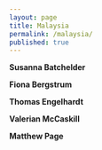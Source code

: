 ```yaml
---
layout: page
title: Malaysia
permalink: /malaysia/
published: true
---
```

**Susanna Batchelder**

**Fiona Bergstrum**

**Thomas Engelhardt**

**Valerian McCaskill**

**Matthew Page**
